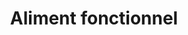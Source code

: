 ---
title: Aliment fonctionnel
longTitle: 'Aliment fonctionnel'
tags:
- gccommon
french:
- "[[Functional foods]]"
---